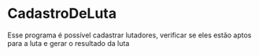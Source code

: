 # CadastroDeLuta
Esse programa é possível cadastrar lutadores, verificar se eles estão aptos para a luta e gerar o resultado da luta
